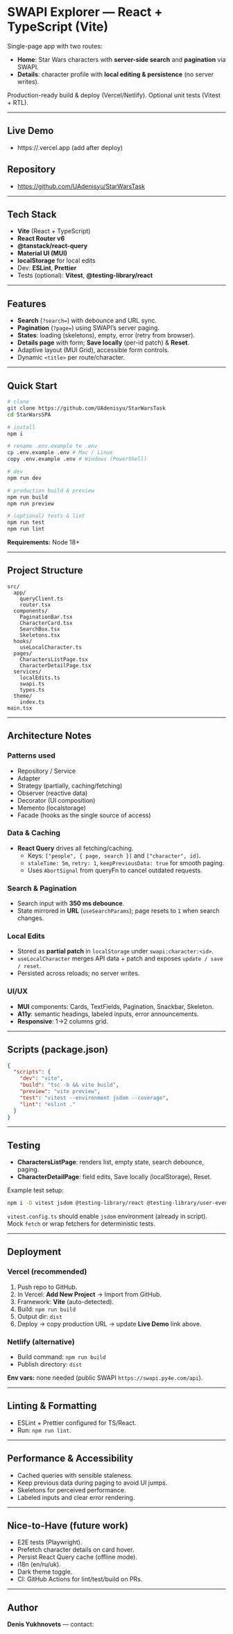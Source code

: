 # SWAPI Explorer — React + TypeScript (Vite)

Single-page app with two routes:
- **Home**: Star Wars characters with **server-side search** and **pagination** via SWAPI.
- **Details**: character profile with **local editing & persistence** (no server writes).

Production-ready build & deploy (Vercel/Netlify). Optional unit tests (Vitest + RTL).

---

## Live Demo
- https://<your-vercel-domain>.vercel.app (add after deploy)

## Repository
- https://github.com/UAdenisyu/StarWarsTask

---

## Tech Stack
- **Vite** (React + TypeScript)
- **React Router v6**
- **@tanstack/react-query**
- **Material UI (MUI)**
- **localStorage** for local edits
- Dev: **ESLint**, **Prettier**
- Tests (optional): **Vitest**, **@testing-library/react**

---

## Features
- **Search** (`?search=`) with debounce and URL sync.
- **Pagination** (`?page=`) using SWAPI’s server paging.
- **States**: loading (skeletons), empty, error (retry from browser).
- **Details page** with form; **Save locally** (per-id patch) & **Reset**.
- Adaptive layout (MUI Grid), accessible form controls.
- Dynamic `<title>` per route/character.

---

## Quick Start

```bash
# clone
git clone https://github.com/UAdenisyu/StarWarsTask
cd StarWarsSPA

# install
npm i

# rename .env.example to .env
cp .env.example .env # Mac / Linux
copy .env.example .env # Windows (PowerShell)

# dev
npm run dev

# production build & preview
npm run build
npm run preview

# (optional) tests & lint
npm run test
npm run lint
```

**Requirements:** Node 18+

---

## Project Structure

```text
src/
  app/
    queryClient.ts
    router.tsx
  components/
    PaginationBar.tsx
    CharacterCard.tsx
    SearchBox.tsx
    Skeletons.tsx
  hooks/
    useLocalCharacter.ts
  pages/
    CharactersListPage.tsx
    CharacterDetailPage.tsx
  services/
    localEdits.ts
    swapi.ts
    types.ts
  theme/
    index.ts
main.tsx
```

---

## Architecture Notes

### Patterns used

- Repository / Service
- Adapter
- Strategy (partially, caching/fetching)
- Observer (reactive data)
- Decorator (UI composition)
- Memento (localstorage)
- Facade (hooks as the single source of access)

### Data & Caching
- **React Query** drives all fetching/caching.
  - Keys: `["people", { page, search }]` and `["character", id]`.
  - `staleTime: 5m`, `retry: 1`, `keepPreviousData: true` for smooth paging.
  - Uses `AbortSignal` from queryFn to cancel outdated requests.

### Search & Pagination
- Search input with **350 ms debounce**.
- State mirrored in **URL** (`useSearchParams`); page resets to `1` when search changes.

### Local Edits
- Stored as **partial patch** in `localStorage` under `swapi:character:<id>`.
- `useLocalCharacter` merges API data + patch and exposes `update / save / reset`.
- Persisted across reloads; no server writes.

### UI/UX
- **MUI** components: Cards, TextFields, Pagination, Snackbar, Skeleton.
- **A11y**: semantic headings, labeled inputs, error announcements.
- **Responsive**: 1→2 columns grid.

---

## Scripts (package.json)

```json
{
  "scripts": {
    "dev": "vite",
    "build": "tsc -b && vite build",
    "preview": "vite preview",
    "test": "vitest --environment jsdom --coverage",
    "lint": "eslint ."
  }
}
```

---

## Testing
- **CharactersListPage**: renders list, empty state, search debounce, paging.
- **CharacterDetailPage**: field edits, Save locally (localStorage), Reset.

Example test setup:
```bash
npm i -D vitest jsdom @testing-library/react @testing-library/user-event @testing-library/jest-dom
```

`vitest.config.ts` should enable `jsdom` environment (already in script).  
Mock `fetch` or wrap fetchers for deterministic tests.

---

## Deployment

### Vercel (recommended)
1. Push repo to GitHub.
2. In Vercel: **Add New Project** → Import from GitHub.
3. Framework: **Vite** (auto-detected).
4. Build: `npm run build`
5. Output dir: `dist`
6. Deploy → copy production URL → update **Live Demo** link above.

### Netlify (alternative)
- Build command: `npm run build`
- Publish directory: `dist`

**Env vars:** none needed (public SWAPI `https://swapi.py4e.com/api`).

---

## Linting & Formatting
- ESLint + Prettier configured for TS/React.
- Run: `npm run lint`.

---

## Performance & Accessibility
- Cached queries with sensible staleness.
- Keep previous data during paging to avoid UI jumps.
- Skeletons for perceived performance.
- Labeled inputs and clear error rendering.

---

## Nice-to-Have (future work)
- E2E tests (Playwright).
- Prefetch character details on card hover.
- Persist React Query cache (offline mode).
- i18n (en/ru/uk).
- Dark theme toggle.
- CI: GitHub Actions for lint/test/build on PRs.

---

## Author
**Denis Yukhnovets** — contact: 